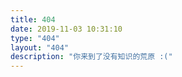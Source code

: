```yaml
---
title: 404
date: 2019-11-03 10:31:10
type: "404"
layout: "404"
description: "你来到了没有知识的荒原 :("
---
```

